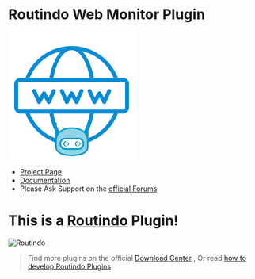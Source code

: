 # Routindo Web Monitor Plugin

![Routindo Web Monitor Plugin](https://github.com/Routindo/Routindo.Web/blob/main/Source/Routindo.Plugins.Web/icon.png)
- [Project Page](https://routindo.com/web-monitor/) 
- [Documentation](https://routindo.com/docs/web-monitor/) 
- Please Ask Support on the [official Forums](https://routindo.com/support/forum/?view=forum&id=8). 

# This is a [Routindo](https://routindo.com) Plugin! 

![Routindo](https://routindo.com/wp-content/uploads/2021/03/routindo-with-icon-vertical-350x200-1-300x171.png)

> Find more plugins on the official [Download Center](https://routindo.com/routindo-plugins/) , Or read [how to develop Routindo Plugins](https://routindo.com/docs/plugins-development/)


